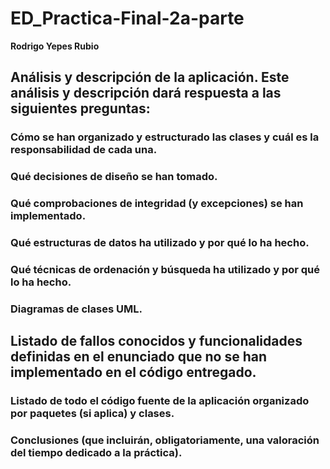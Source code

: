 # ED_Practica-Final-2a-parte
**Rodrigo Yepes Rubio**
## Análisis y descripción de la aplicación. Este análisis y descripción dará respuesta a las siguientes preguntas:
### Cómo se han organizado y estructurado las clases y cuál es la responsabilidad de cada una.

### Qué decisiones de diseño se han tomado.

### Qué comprobaciones de integridad (y excepciones) se han implementado.

### Qué estructuras de datos ha utilizado y por qué lo ha hecho.

### Qué técnicas de ordenación y búsqueda ha utilizado y por qué lo ha hecho.

### Diagramas de clases UML.


## Listado de fallos conocidos y funcionalidades definidas en el enunciado que no se han implementado en el código entregado.
### Listado de todo el código fuente de la aplicación organizado por paquetes (si aplica) y clases.

### Conclusiones (que incluirán, obligatoriamente, una valoración del tiempo dedicado a la práctica).

